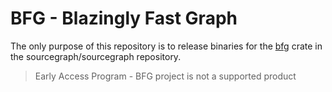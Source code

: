 # BFG - Blazingly Fast Graph

The only purpose of this repository is to release binaries for the
[bfg](https://github.com/sourcegraph/sourcegraph/tree/main/docker-images/syntax-highlighter/crates/bfg)
crate in the sourcegraph/sourcegraph repository.

> Early Access Program - BFG project is not a supported product

